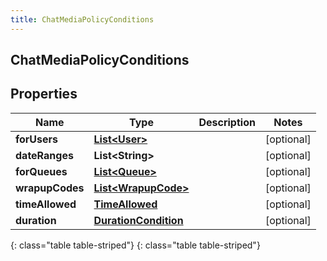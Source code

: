 ```yaml
---
title: ChatMediaPolicyConditions
---
```

## ChatMediaPolicyConditions


## Properties

| Name | Type | Description | Notes |
| ------------ | ------------- | ------------- | ------------- |
| **forUsers** | [**List&lt;User&gt;**](User.html) |  |  [optional] |
| **dateRanges** | **List&lt;String&gt;** |  |  [optional] |
| **forQueues** | [**List&lt;Queue&gt;**](Queue.html) |  |  [optional] |
| **wrapupCodes** | [**List&lt;WrapupCode&gt;**](WrapupCode.html) |  |  [optional] |
| **timeAllowed** | [**TimeAllowed**](TimeAllowed.html) |  |  [optional] |
| **duration** | [**DurationCondition**](DurationCondition.html) |  |  [optional] |
{: class="table table-striped"}
{: class="table table-striped"}


